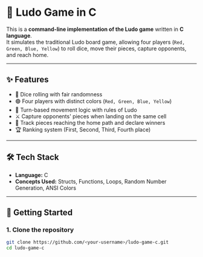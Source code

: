 # 🎲 Ludo Game in C  

This is a **command-line implementation of the Ludo game** written in **C language**.  
It simulates the traditional Ludo board game, allowing four players (`Red, Green, Blue, Yellow`) to roll dice, move their pieces, capture opponents, and reach home.  

---

## ✨ Features  
- 🎲 Dice rolling with fair randomness  
- 🟢 Four players with distinct colors (`Red, Green, Blue, Yellow`)  
- 🏁 Turn-based movement logic with rules of Ludo  
- ⚔️ Capture opponents' pieces when landing on the same cell  
- 🏡 Track pieces reaching the home path and declare winners  
- 🏆 Ranking system (First, Second, Third, Fourth place)  

---

## 🛠️ Tech Stack  
- **Language:** C  
- **Concepts Used:** Structs, Functions, Loops, Random Number Generation, ANSI Colors  

---

## 🚀 Getting Started  

### 1. Clone the repository  
```bash
git clone https://github.com/<your-username>/ludo-game-c.git
cd ludo-game-c
